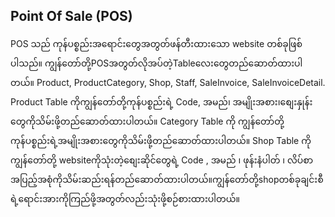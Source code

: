 ## Point Of Sale (POS)
POS သည် ကုန်ပစ္စည်းအရောင်းတွေအတွတ်ဖန်တီးထားသော website တစ်ခုဖြစ်ပါသည်။ ကျွန်တော်တို့POSအတွတ်လိုအပ်တဲ့Tableလေးတွေတည်ဆောတ်ထားပါတယ်။ Product, ProductCategory, Shop, Staff, SaleInvoice, SaleInvoiceDetail.
Product Table ကိုကျွန်တော်တို့ကုန်ပစ္စည်းရဲ့ Code, အမည်၊ အမျိုးအစား၊စျေးနှုန်းတွေကိုသိမ်းဖို့တည်ဆောတ်ထားပါတယ်။
Category Table ကို ကျွန်တော်တို့ ကုန်ပစ္စည်းရဲ့အမျိုးအစားတွေကိုသိမ်းဖို့တည်ဆောတ်ထားပါတယ်။
Shop Table ကို ကျွန်တော်တို့ websiteကိုသုံးတဲ့စျေးဆိုင်တွေရဲ့ Code , အမည် ၊ ဖုန်းနံပါတ် ၊ လိပ်စာအပြည့်အစုံကိုသိမ်းဆည်းရန်တည်ဆောတ်ထားပါတယ်။ကျွန်တော်တို့shopတစ်ခုချင်းစီရဲ့ရောင်းအားကိုကြည်ဖို့အတွတ်လည်းသုံးဖို့စဉ်စားထားပါတယ်။
